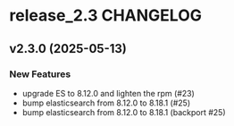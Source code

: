 # release_2.3 CHANGELOG

## v2.3.0 (2025-05-13)

### New Features

- upgrade ES to 8.12.0 and lighten the rpm (#23)
- bump elasticsearch from 8.12.0 to 8.18.1 (#25)
- bump elasticsearch from 8.12.0 to 8.18.1 (backport #25)


